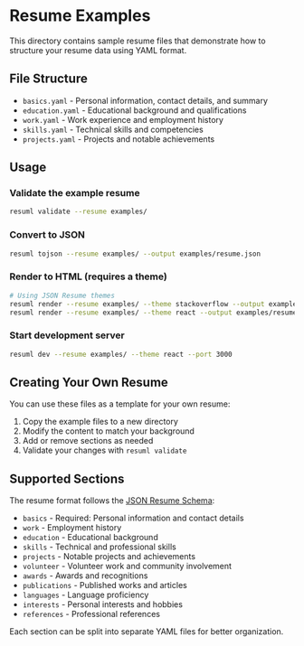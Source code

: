# Resume Examples

This directory contains sample resume files that demonstrate how to structure your resume data using YAML format.

## File Structure

- `basics.yaml` - Personal information, contact details, and summary
- `education.yaml` - Educational background and qualifications
- `work.yaml` - Work experience and employment history
- `skills.yaml` - Technical skills and competencies
- `projects.yaml` - Projects and notable achievements

## Usage

### Validate the example resume

```bash
resuml validate --resume examples/
```

### Convert to JSON

```bash
resuml tojson --resume examples/ --output examples/resume.json
```

### Render to HTML (requires a theme)

```bash
# Using JSON Resume themes
resuml render --resume examples/ --theme stackoverflow --output examples/resume.html
resuml render --resume examples/ --theme react --output examples/resume.html
```

### Start development server

```bash
resuml dev --resume examples/ --theme react --port 3000
```

## Creating Your Own Resume

You can use these files as a template for your own resume:

1. Copy the example files to a new directory
2. Modify the content to match your background
3. Add or remove sections as needed
4. Validate your changes with `resuml validate`

## Supported Sections

The resume format follows the [JSON Resume Schema](https://jsonresume.org/schema/):

- `basics` - Required: Personal information and contact details
- `work` - Employment history
- `education` - Educational background
- `skills` - Technical and professional skills
- `projects` - Notable projects and achievements
- `volunteer` - Volunteer work and community involvement
- `awards` - Awards and recognitions
- `publications` - Published works and articles
- `languages` - Language proficiency
- `interests` - Personal interests and hobbies
- `references` - Professional references

Each section can be split into separate YAML files for better organization.
